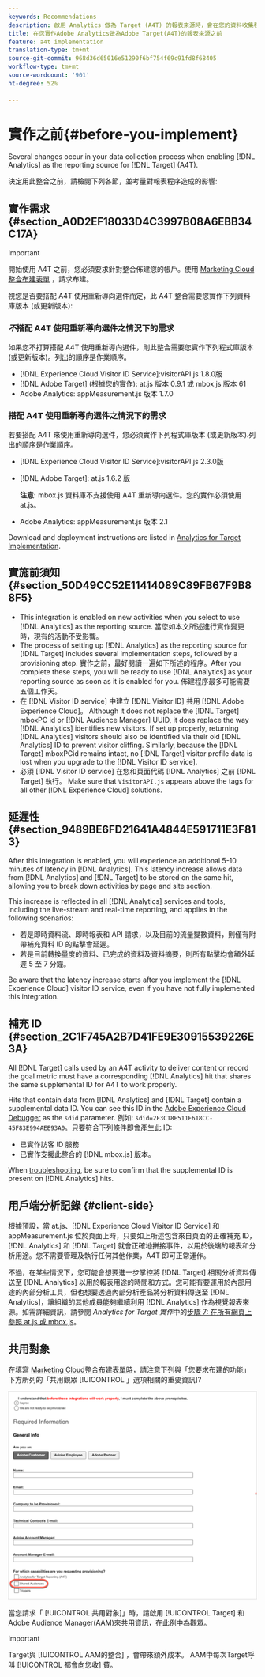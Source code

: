 ```yaml
---
keywords: Recommendations
description: 啟用 Analytics 做為 Target (A4T) 的報表來源時，會在您的資料收集程序中發生數個變更。
title: 在您實作Adobe Analytics做為Adobe Target(A4T)的報表來源之前
feature: a4t implementation
translation-type: tm+mt
source-git-commit: 968d36d65016e51290f6bf754f69c91fd8f68405
workflow-type: tm+mt
source-wordcount: '901'
ht-degree: 52%

---
```



# 實作之前{#before-you-implement}

Several changes occur in your data collection process when enabling [!DNL Analytics] as the reporting source for [!DNL Target] (A4T).

決定用此整合之前，請檢閱下列各節，並考量對報表程序造成的影響:

## 實作需求 {#section_A0D2EF18033D4C3997B08A6EBB34C17A}

>[!IMPORTANT]
>
>開始使用 A4T 之前，您必須要求針對整合佈建您的帳戶。使用 [Marketing Cloud整合布建表單](https://www.adobe.com/go/audiences_tw) ，請求布建。

視您是否要搭配 A4T 使用重新導向選件而定，此 A4T 整合需要您實作下列資料庫版本 (或更新版本):

### *不*&#x200B;搭配 A4T 使用重新導向選件之情況下的需求

如果您不打算搭配 A4T 使用重新導向選件，則此整合需要您實作下列程式庫版本 (或更新版本)。列出的順序是作業順序。

* [!DNL Experience Cloud Visitor ID Service]:visitorAPI.js 1.8.0版
* [!DNL Adobe Target] (根據您的實作): at.js 版本 0.9.1 或 mbox.js 版本 61
* Adobe Analytics: appMeasurement.js 版本 1.7.0

### 搭配 A4T 使用重新導向選件之情況下的需求

若要搭配 A4T 來使用重新導向選件，您必須實作下列程式庫版本 (或更新版本).列出的順序是作業順序。

* [!DNL Experience Cloud Visitor ID Service]:visitorAPI.js 2.3.0版
* [!DNL Adobe Target]: at.js 1.6.2 版

   **注意:** mbox.js 資料庫不支援使用 A4T 重新導向選件。您的實作必須使用 at.js。

* Adobe Analytics: appMeasurement.js 版本 2.1

Download and deployment instructions are listed in [Analytics for Target Implementation](/help/c-integrating-target-with-mac/a4t/a4timplementation.md).

## 實施前須知 {#section_50D49CC52E11414089C89FB67F9B88F5}

* This integration is enabled on new activities when you select to use [!DNL Analytics] as the reporting source. 當您如本文所述進行實作變更時，現有的活動不受影響。
* The process of setting up [!DNL Analytics] as the reporting source for [!DNL Target] includes several implementation steps, followed by a provisioning step. 實作之前，最好閱讀一遍如下所述的程序。After you complete these steps, you will be ready to use [!DNL Analytics] as your reporting source as soon as it is enabled for you. 佈建程序最多可能需要五個工作天。
* 在 [!DNL Visitor ID service] 中建立 [!DNL Visitor ID] 共用 [!DNL Adobe Experience Cloud]。 Although it does not replace the [!DNL Target] mboxPC id or [!DNL Audience Manager] UUID, it does replace the way [!DNL Analytics] identifies new visitors. If set up properly, returning [!DNL Analytics] visitors should also be identified via their old [!DNL Analytics] ID to prevent visitor cliffing. Similarly, because the [!DNL Target] mboxPCid remains intact, no [!DNL Target] visitor profile data is lost when you upgrade to the [!DNL Visitor ID service].
* 必須 [!DNL Visitor ID service] 在您和頁面代碼 [!DNL Analytics] 之前 [!DNL Target] 執行。 Make sure that `VisitorAPI.js` appears above the tags for all other [!DNL Experience Cloud] solutions.

## 延遲性 {#section_9489BE6FD21641A4844E591711E3F813}

After this integration is enabled, you will experience an additional 5-10 minutes of latency in [!DNL Analytics]. This latency increase allows data from [!DNL Analytics] and [!DNL Target] to be stored on the same hit, allowing you to break down activities by page and site section.

This increase is reflected in all [!DNL Analytics] services and tools, including the live-stream and real-time reporting, and applies in the following scenarios:

* 若是即時資料流、即時報表和 API 請求，以及目前的流量變數資料，則僅有附帶補充資料 ID 的點擊會延遲。
* 若是目前轉換量度的資料、已完成的資料及資料摘要，則所有點擊均會額外延遲 5 至 7 分鐘。

Be aware that the latency increase starts after you implement the [!DNL Experience Cloud] visitor ID service, even if you have not fully implemented this integration.

## 補充 ID {#section_2C1F745A2B7D41FE9E30915539226E3A}

All [!DNL Target] calls used by an A4T activity to deliver content or record the goal metric must have a corresponding [!DNL Analytics] hit that shares the same supplemental ID for A4T to work properly.

Hits that contain data from [!DNL Analytics] and [!DNL Target] contain a supplemental data ID. You can see this ID in the [Adobe Experience Cloud Debugger](https://experienceleague.adobe.com/docs/debugger/using/experience-cloud-debugger.html) as the `sdid` parameter. 例如: `sdid=2F3C18E511F618CC-45F83E994AEE93A0`。只要符合下列條件即會產生此 ID:

* 已實作訪客 ID 服務
* 已實作支援此整合的 [!DNL mbox.js] 版本。

When [troubleshooting](/help/c-integrating-target-with-mac/a4t/c-a4t-troubleshooting/a4t-troubleshooting.md), be sure to confirm that the supplemental ID is present on [!DNL Analytics] hits.

## 用戶端分析記錄 {#client-side}

根據預設，當 at.js、[!DNL Experience Cloud Visitor ID Service] 和 appMeasurement.js 位於頁面上時，只要如上所述包含來自頁面的正確補充 ID，[!DNL Analytics] 和 [!DNL Target] 就會正確地拼接事件，以用於後端的報表和分析用途。您不需要管理及執行任何其他作業，A4T 即可正常運作。

不過，在某些情況下，您可能會想要進一步掌控將 [!DNL Target] 相關分析資料傳送至 [!DNL Analytics] 以用於報表用途的時間和方式。您可能有要運用於內部用途的內部分析工具，但也想要透過內部分析產品將分析資料傳送至 [!DNL Analytics]，讓組織的其他成員能夠繼續利用 [!DNL Analytics] 作為視覺報表來源。如需詳細資訊，請參閱 *Analytics for Target 實作*&#x200B;中的[步驟 7: 在所有網頁上參照 at.js 或 mbox.js](/help/c-integrating-target-with-mac/a4t/a4timplementation.md#step7)。

## 共用對象

在填寫 [Marketing Cloud整合布建表單時](https://www.adobe.com/go/audiences_tw)，請注意下列與「您要求布建的功能」下方所列的「共用觀眾 [!UICONTROL 」選項相關的重要資訊]?

![申請表](/help/c-integrating-target-with-mac/a4t/assets/request-form.png)

當您請求「 [!UICONTROL 共用對象]」時，請啟用 [!UICONTROL Target] 和  Adobe Audience Manager(AAM)來共用資訊，在此例中為觀眾。

>[!IMPORTANT]
>
>Target與 [!UICONTROL AAM的整合] ，會帶來額外成本。 AAM中每次Target呼叫 [!UICONTROL 都會向您收] 費。
